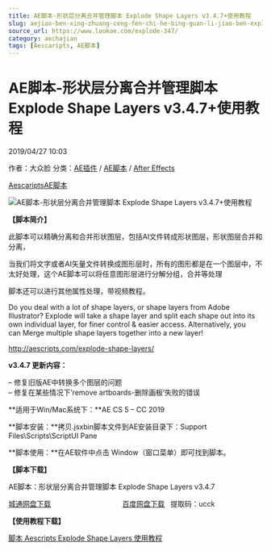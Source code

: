 ```yaml
---
title: AE脚本-形状层分离合并管理脚本 Explode Shape Layers v3.4.7+使用教程
slug: aejiao-ben-xing-zhuang-ceng-fen-chi-he-bing-guan-li-jiao-ben-explode-shape-layers-v3-4-7-shi-yong-jiao-cheng
source_url: https://www.lookae.com/explode-347/
category: aechajian
tags: [Aescaripts, AE脚本]
---
```

# AE脚本-形状层分离合并管理脚本 Explode Shape Layers v3.4.7+使用教程

2019/04/27 10:03

作者：大众脸
分类：[AE插件](https://www.lookae.com/after-effects/aechajian/) / [AE脚本](https://www.lookae.com/after-effects/aescripts/) / [After Effects](https://www.lookae.com/after-effects/)

[Aescaripts](https://www.lookae.com/tag/aescaripts/)[AE脚本](https://www.lookae.com/tag/ae%e8%84%9a%e6%9c%ac/)

![AE脚本-形状层分离合并管理脚本 Explode Shape Layers v3.4.7+使用教程](https://www.lookae.com/wp-content/uploads/2015/08/Explode-Shape.jpg "AE脚本-形状层分离合并管理脚本 Explode Shape Layers v3.4.7+使用教程-LookAE.com")

[](https://cloud.video.taobao.com//play/u/705956171/p/1/e/6/t/1/28847805.mp4?_=1")

**【脚本简介】**

此脚本可以精确分离和合并形状图层，包括AI文件转成形状图层，形状图层合并和分离，

当我们将文字或者AI矢量文件转换成图形层时，所有的图形都是在一个图层中，不太好处理，这个AE脚本可以将任意图形层进行分解分组，合并等处理

脚本还可以进行其他属性处理，带视频教程。

Do you deal with a lot of shape layers, or shape layers from Adobe Illustrator? Explode will take a shape layer and split each shape out into its own individual layer, for finer control & easier access. Alternatively, you can Merge multiple shape layers together into a new layer!

http://aescripts.com/explode-shape-layers/

**v3.4.7 更新内容：**

– 修复旧版AE中转换多个图层的问题  
– 修复在某些情况下’remove artboards-删除画板’失败的错误

**适用于Win/Mac系统下：**AE CS 5 – CC 2019

**脚本安装：**拷贝.jsxbin脚本文件到AE安装目录下：Support Files\Scripts\ScriptUI Pane

**脚本使用：**在AE软件中点击 Window（窗口菜单）即可找到脚本。

**【脚本下载】**

AE脚本：形状层分离合并管理脚本 Explode Shape Layers v3.4.7

[城通网盘下载](https://lookae.ctfile.com/fs/680462-368610904)                                    [百度网盘下载](https://pan.baidu.com/s/1tGPgh2zYwh_BMFGJRcLkqA)   提取码：ucck

**【使用教程下载】**

[脚本 Aescripts Explode Shape Layers 使用教程](https://lookae.ctfile.com/fs/PRa185943232)
